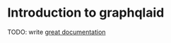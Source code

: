 # Introduction to graphqlaid

TODO: write [great documentation](http://jacobian.org/writing/what-to-write/)
